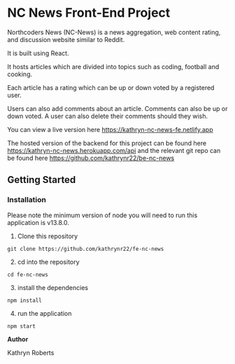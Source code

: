 # NC News Front-End Project

Northcoders News (NC-News) is a news aggregation, web content rating, and discussion website similar to Reddit.

It is built using React.

It hosts articles which are divided into topics such as coding, football and cooking.

Each article has a rating which can be up or down voted by a registered user.

Users can also add comments about an article. Comments can also be up or down voted. A user can also delete their comments should they wish.

You can view a live version here https://kathryn-nc-news-fe.netlify.app

The hosted version of the backend for this project can be found here https://kathryn-nc-news.herokuapp.com/api and the relevant git repo can be found here https://github.com/kathrynr22/be-nc-news

## Getting Started

### **Installation**

Please note the minimum version of node you will need to run this application is v13.8.0.

1. Clone this repository

`git clone https://github.com/kathrynr22/fe-nc-news`

2. cd into the repository

`cd fe-nc-news`

3. install the dependencies

`npm install`

4. run the application

`npm start`

**Author**

Kathryn Roberts

